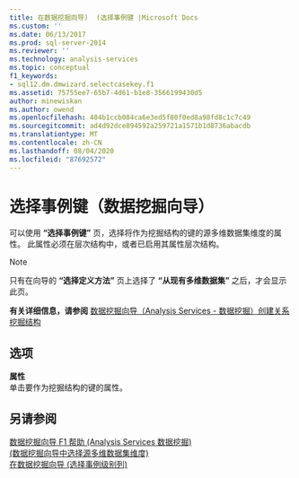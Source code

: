 ```yaml
---
title: 在数据挖掘向导)  (选择事例键 |Microsoft Docs
ms.custom: ''
ms.date: 06/13/2017
ms.prod: sql-server-2014
ms.reviewer: ''
ms.technology: analysis-services
ms.topic: conceptual
f1_keywords:
- sql12.dm.dmwizard.selectcasekey.f1
ms.assetid: 75755ee7-65b7-4d61-b1e8-3566199430d5
author: minewiskan
ms.author: owend
ms.openlocfilehash: 484b1ccb084ca6e3ed5f80f0ed8a98fd8c1c7c49
ms.sourcegitcommit: ad4d92dce894592a259721a1571b1d8736abacdb
ms.translationtype: MT
ms.contentlocale: zh-CN
ms.lasthandoff: 08/04/2020
ms.locfileid: "87692572"
---
```

# <a name="select-the-case-key-data-mining-wizard"></a>选择事例键（数据挖掘向导）
  可以使用 **“选择事例键”** 页，选择将作为挖掘结构的键的源多维数据集维度的属性。 此属性必须在层次结构中，或者已启用其属性层次结构。  
  
> [!NOTE]  
>   只有在向导的 **“选择定义方法”** 页上选择了 **“从现有多维数据集”** 之后，才会显示此页。  
  
 **有关详细信息，请参阅** [数据挖掘向导（Analysis Services - 数据挖掘）](data-mining/data-mining-wizard-analysis-services-data-mining.md)[创建关系挖掘结构](data-mining/create-a-relational-mining-structure.md)  
  
## <a name="options"></a>选项  
 **属性**  
 单击要作为挖掘结构的键的属性。  
  
## <a name="see-also"></a>另请参阅  
 [数据挖掘向导 F1 帮助 &#40;Analysis Services 数据挖掘&#41;](data-mining-wizard-f1-help-analysis-services-data-mining.md)   
 [&#40;数据挖掘向导中选择源多维数据集维度&#41;](select-the-source-cube-dimension-data-mining-wizard.md)   
 [在数据挖掘向导 &#40;选择事例级别列&#41;](select-case-level-columns-data-mining-wizard.md)  
  
  
